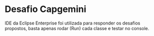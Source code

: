 # Desafio Capgemini

IDE da Eclipse Enterprise foi utilizada para responder os desafios propostos,
basta apenas rodar (Run) cada classe e testar no console.
